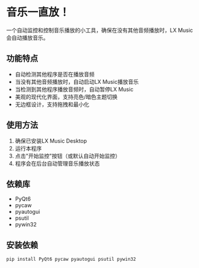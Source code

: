 # 音乐一直放！

一个自动监控和控制音乐播放的小工具，确保在没有其他音频播放时，LX Music会自动播放音乐。

## 功能特点

- 自动检测其他程序是否在播放音频
- 当没有其他音频播放时，自动启动LX Music播放音乐
- 当检测到其他程序播放音频时，自动暂停LX Music
- 美观的现代化界面，支持亮色/暗色主题切换
- 无边框设计，支持拖拽和最小化

## 使用方法

1. 确保已安装LX Music Desktop
2. 运行本程序
3. 点击"开始监控"按钮（或默认自动开始监控）
4. 程序会在后台自动管理音乐播放状态

## 依赖库

- PyQt6
- pycaw
- pyautogui
- psutil
- pywin32

## 安装依赖

```bash
pip install PyQt6 pycaw pyautogui psutil pywin32